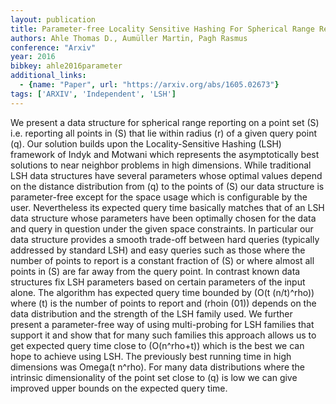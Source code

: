 ```yaml
---
layout: publication
title: Parameter-free Locality Sensitive Hashing For Spherical Range Reporting
authors: Ahle Thomas D., Aumüller Martin, Pagh Rasmus
conference: "Arxiv"
year: 2016
bibkey: ahle2016parameter
additional_links:
  - {name: "Paper", url: "https://arxiv.org/abs/1605.02673"}
tags: ['ARXIV', 'Independent', 'LSH']
---
```

We present a data structure for spherical range reporting on a point set (S) i.e. reporting all points in (S) that lie within radius (r) of a given query point (q). Our solution builds upon the Locality-Sensitive Hashing (LSH) framework of Indyk and Motwani which represents the asymptotically best solutions to near neighbor problems in high dimensions. While traditional LSH data structures have several parameters whose optimal values depend on the distance distribution from (q) to the points of (S) our data structure is parameter-free except for the space usage which is configurable by the user. Nevertheless its expected query time basically matches that of an LSH data structure whose parameters have been optimally chosen for the data and query in question under the given space constraints. In particular our data structure provides a smooth trade-off between hard queries (typically addressed by standard LSH) and easy queries such as those where the number of points to report is a constant fraction of (S) or where almost all points in (S) are far away from the query point. In contrast known data structures fix LSH parameters based on certain parameters of the input alone. The algorithm has expected query time bounded by (O(t (n/t)^rho)) where (t) is the number of points to report and (rhoin (01)) depends on the data distribution and the strength of the LSH family used. We further present a parameter-free way of using multi-probing for LSH families that support it and show that for many such families this approach allows us to get expected query time close to (O(n^rho+t)) which is the best we can hope to achieve using LSH. The previously best running time in high dimensions was Omega(t n^rho). For many data distributions where the intrinsic dimensionality of the point set close to (q) is low we can give improved upper bounds on the expected query time.

